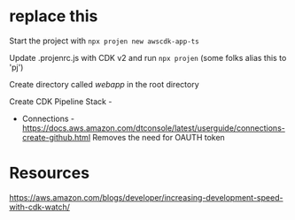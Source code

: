 # replace this

Start the project with ```npx projen new awscdk-app-ts``` 

Update .projenrc.js with CDK v2 and run ```npx projen``` (some folks alias this to 'pj')

Create directory called *webapp* in the root directory

Create CDK Pipeline Stack - 
- Connections - https://docs.aws.amazon.com/dtconsole/latest/userguide/connections-create-github.html 
    Removes the need for OAUTH token

# Resources
https://aws.amazon.com/blogs/developer/increasing-development-speed-with-cdk-watch/